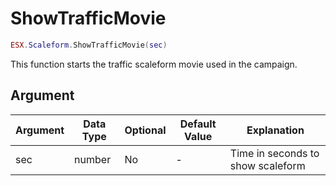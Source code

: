 # ShowTrafficMovie

```lua
ESX.Scaleform.ShowTrafficMovie(sec)
```

This function starts the traffic scaleform movie used in the campaign.

## Argument

| Argument | Data Type | Optional | Default Value | Explanation                       |
| -------- | --------- | -------- | ------------- | --------------------------------- |
| sec      | number    | No       | -             | Time in seconds to show scaleform |
